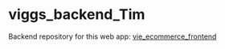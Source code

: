 # viggs_backend_Tim

Backend repository for this web app: [vie_ecommerce_frontend](https://github.com/TimHuynh0905/vie_ecommerce_frontend)
